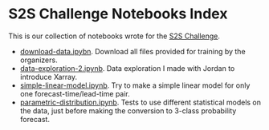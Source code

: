 # S2S Challenge Notebooks Index

This is our collection of notebooks wrote for the [S2S Challenge](https://s2s-ai-challenge.github.io/).

- [download-data.ipybn](./download-data.ipybn). Download all files provided for training by the organizers.
- [data-exploration-2.ipynb](./data-exploration-2.ipybn). Data exploration I made with Jordan to introduce Xarray.
- [simple-linear-model.ipynb](./simple-linear-model.ipynb). Try to make a simple linear model for only one forecast-time/lead-time pair.
- [parametric-distribution.ipynb](./parametric-distribution.ipynb). Tests to use different statistical models on the data, just before making the conversion to 3-class probability forecast.